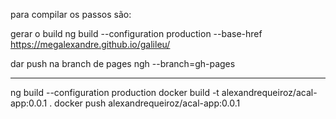 para compilar os passos são:

gerar o build
ng build --configuration production --base-href https://megalexandre.github.io/galileu/

dar push na branch de pages
ngh --branch=gh-pages

-------------------------------
ng build --configuration production
docker build -t alexandrequeiroz/acal-app:0.0.1 .
docker push alexandrequeiroz/acal-app:0.0.1

